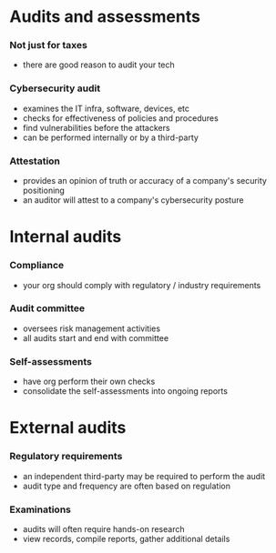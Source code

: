 # Audits and assessments
### Not just for taxes
- there are good reason to audit your tech
### Cybersecurity audit
- examines the IT infra, software, devices, etc
- checks for effectiveness of policies and procedures
- find vulnerabilities before the attackers
- can be performed internally or by a third-party
### Attestation
- provides an opinion of truth or accuracy of a company's security positioning
- an auditor will attest to a company's cybersecurity posture
# Internal audits
### Compliance
- your org should comply with regulatory / industry requirements
### Audit committee
- oversees risk management activities
- all audits start and end with committee
### Self-assessments
- have org perform their own checks
- consolidate the self-assessments into ongoing reports
# External audits
### Regulatory requirements
- an independent third-party may be required to perform the audit
- audit type and frequency are often based on regulation
### Examinations
- audits will often require hands-on research
- view records, compile reports, gather additional details